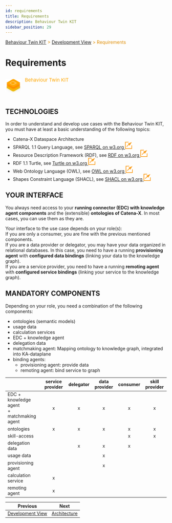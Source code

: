 ```yaml
---
id: requirements
title: Requirements
description: Behaviour Twin KIT
sidebar_position: 29
---
```


<!-- DEACTIVATED FOR DOCUSAURUS FROM HERE -->

<span style="font-size:14px;color:rgb(222,140,0);">[Behaviour Twin KIT](../overview.md) > [Development View](overview.md) > Requirements</span>

# Requirements

<!-- DEACTIVATED FOR DOCUSAURUS TO HERE -->

<!-- VARIANT FOR DOCUSAURUS FROM HERE

<div style={{display:'block'}}>
  <div style={{display:'inline-block', verticalAlign:'top'}}>

![Behaviour Twin KIT banner](../../../../static/img/kit-icons/behaviour-twin-kit-icon-mini.png)

  </div>
  <div style={{display:'inline-block', fontSize:17, color:'rgb(255,166,1)', marginLeft:7, verticalAlign:'top', paddingTop:6}}>
Behaviour Twin KIT
  </div>
</div>

VARIANT FOR DOCUSAURUS TO HERE -->

<!-- DEACTIVATED FOR DOCUSAURUS FROM HERE -->

<div style="display:block;">
  <div style="display:inline-block;vertical-align:top;">

![Behaviour Twin KIT banner](../../../../static/img/kit-icons/behaviour-twin-kit-icon-mini.png)

  </div>
  <div style="display:inline-block;font-size:15px;color:rgb(255,166,1);margin-left:7px;vertical-align:top;padding-top:8px;">
Behaviour Twin KIT
  </div>
</div>

<!-- DEACTIVATED FOR DOCUSAURUS TO HERE -->

<!-- END OF HEADER -->

## TECHNOLOGIES

In order to understand and develop use cases with the Behaviour Twin KIT, you
must have at least a basic understanding of the following topics:

- Catena-X Dataspace Architecture
- SPARQL 1.1 Query Language, see [SPARQL on w3.org ![external link](../assets/external-link.svg)](https://www.w3.org/TR/sparql11-query/)
- Resource Description Framework (RDF), see [RDF on w3.org ![external link](../assets/external-link.svg)](https://www.w3.org/RDF/)
- RDF 1.1 Turtle, see [Turtle on w3.org ![external link](../assets/external-link.svg)](https://www.w3.org/TR/turtle/)
- Web Ontology Language (OWL), see [OWL on w3.org ![external link](../assets/external-link.svg)](https://www.w3.org/OWL/)
- Shapes Constraint Language (SHACL), see [SHACL on w3.org ![external link](../assets/external-link.svg)](https://www.w3.org/TR/shacl/)

## YOUR INTERFACE

You always need access to your **running connector (EDC) with knowledge agent components** and
the (extensible) **ontologies of Catena-X**. In most cases, you can use them as they are.  

Your interface to the use case depends on your role(s):  
If you are only a consumer, you are fine with the previous mentioned components.  
If you are a data provider or delegator, you may have your data organized in
relational databases. In this case, you need to have a running **provisioning agent**
with **configured data bindings** (linking your data to the knowledge graph).  
If you are a service provider, you need to have a running **remoting agent** with
**configured service bindings** (linking your service to the knowledge graph).

## MANDATORY COMPONENTS

Depending on your role, you need a combination of the following components:

- ontologies (semantic models)
- usage data
- calculation services
- EDC + knowledge agent
- delegation data
- matchmaking agent: Mapping ontology to knowledge graph, integrated into KA-dataplane
- binding agents:
  - provisioning agent: provide data
  - remoting agent: bind service to graph

| | service provider | delegator | data provider | consumer | skill provider |
| --------------------- | :---: | :---: | :---: | :---: | :---: |
| EDC + knowledge agent <br/>+ matchmaking agent | x | x | x | x | x |
| ontologies                                | x | x | x | x | x |
| skill-access                              |   |   |   | x | x |
| delegation data                           |   | x | x | x |   |
| usage data                                |   |   | x |   |   |
| provisioning agent                        |   |   | x |   |   |
| calculation service                       | x |   |   |   |   |
| remoting agent                            | x |   |   |   |   |

<!-- START OF FOOTER -->

<!-- DEACTIVATED FOR DOCUSAURUS FROM HERE -->

| Previous | Next |
| -------- | ---- |
| [Development View](overview.md) | [Architecture](architecture.md) |

<!-- DEACTIVATED FOR DOCUSAURUS TO HERE -->
